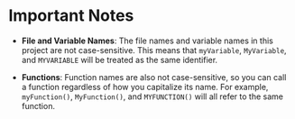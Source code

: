# Important Notes

- **File and Variable Names**: The file names and variable names in this project are not case-sensitive. This means that `myVariable`, `MyVariable`, and `MYVARIABLE` will be treated as the same identifier.

- **Functions**: Function names are also not case-sensitive, so you can call a function regardless of how you capitalize its name. For example, `myFunction()`, `MyFunction()`, and `MYFUNCTION()` will all refer to the same function.
